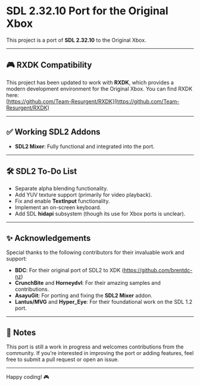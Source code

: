 # SDL 2.32.10 Port for the Original Xbox

This project is a port of **SDL 2.32.10** to the Original Xbox.

---

## 🎮 RXDK Compatibility

This project has been updated to work with **RXDK**, which provides a modern development environment for the Original Xbox. You can find RXDK here:  
[https://github.com/Team-Resurgent/RXDK](https://github.com/Team-Resurgent/RXDK)

---

## ✅ Working SDL2 Addons

- **SDL2 Mixer**: Fully functional and integrated into the port.

---

## 🛠 SDL2 To-Do List

- Separate alpha blending functionality.
- Add YUV texture support (primarily for video playback).
- Fix and enable **TextInput** functionality.
- Implement an on-screen keyboard.
- Add SDL **hidapi** subsystem (though its use for Xbox ports is unclear).

---

## ✨ Acknowledgements

Special thanks to the following contributors for their invaluable work and support:

- **BDC**: For their  original port of SDL2 to XDK (https://github.com/brentdc-nz)
- **CrunchBite** and **Horneydvl**: For their amazing samples and contributions.
- **AsayuGit**: For porting and fixing the **SDL2 Mixer** addon.
- **Lantus/MVG** and **Hyper_Eye**: For their foundational work on the SDL 1.2 port.

---

## 📜 Notes

This port is still a work in progress and welcomes contributions from the community. If you’re interested in improving the port or adding features, feel free to submit a pull request or open an issue.

---

Happy coding! 🎮
